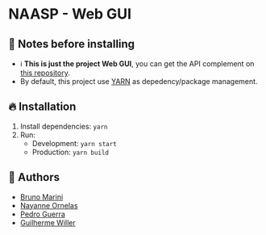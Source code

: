 # NAASP - Web GUI
## :ledger: Notes before installing
- :information_source: **This is just the project Web GUI**, you can get the API complement on [this repository](https://github.com/TheMarini/naasp-api).
- By default, this project use [YARN](https://yarnpkg.com) as depedency/package management.
## :fire: Installation
1. Install dependencies: `yarn`
2. Run:
   - Development: `yarn start`
   - Production: `yarn build`
## :busts_in_silhouette: Authors
- [Bruno Marini](https://github.com/TheMarini)
- [Nayanne Ornelas](https://github.com/soybatata)
- [Pedro Guerra](https://github.com/PedroWar)
- [Guilherme Willer](https://github.com/guigawiller)
